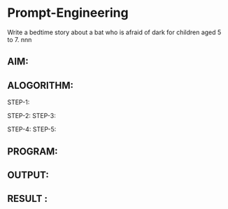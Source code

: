 # Prompt-Engineering
Write a bedtime story about a bat who is afraid of dark for children aged 5 to 7.
nnn
## AIM:

## ALOGORITHM:

STEP-1: 

STEP-2:
STEP-3:

STEP-4: 
STEP-5: 
## PROGRAM:

## OUTPUT:

## RESULT :
